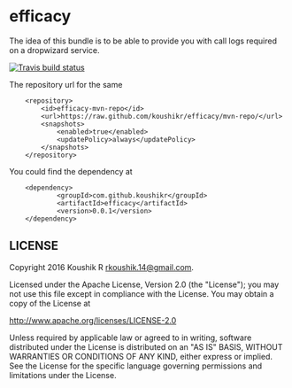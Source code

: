 # efficacy
The idea of this bundle is to be able to provide you with call logs required on a dropwizard service. 

[![Travis build status](https://travis-ci.org/koushikr/efficacy.svg?branch=master)](https://travis-ci.org/koushikr/efficacy)

The repository url for the same
```
    <repository>
        <id>efficacy-mvn-repo</id>
        <url>https://raw.github.com/koushikr/efficacy/mvn-repo/</url>
        <snapshots>
            <enabled>true</enabled>
            <updatePolicy>always</updatePolicy>
        </snapshots>
    </repository>
```

You could find the dependency at

```
    <dependency>
            <groupId>com.github.koushikr</groupId>
            <artifactId>efficacy</artifactId>
            <version>0.0.1</version>
    </dependency>
```

LICENSE
-------

Copyright 2016 Koushik R <rkoushik.14@gmail.com>.

Licensed under the Apache License, Version 2.0 (the "License");
you may not use this file except in compliance with the License.
You may obtain a copy of the License at

http://www.apache.org/licenses/LICENSE-2.0

Unless required by applicable law or agreed to in writing, software
distributed under the License is distributed on an "AS IS" BASIS,
WITHOUT WARRANTIES OR CONDITIONS OF ANY KIND, either express or implied.
See the License for the specific language governing permissions and
limitations under the License.